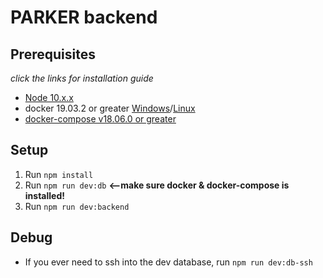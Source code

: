 # PARKER backend

## Prerequisites

_click the links for installation guide_

- [ Node 10.x.x ](https://nodejs.org/en/download/)
- docker 19.03.2 or greater [Windows](https://docs.docker.com/docker-for-windows/install/)/[Linux](https://docs.docker.com/install/linux/docker-ce/ubuntu/)
- [docker-compose v18.06.0 or greater](https://docs.docker.com/compose/install/#install-compose)

## Setup

1. Run `npm install`
2. Run `npm run dev:db` **<--make sure docker & docker-compose is installed!**
3. Run `npm run dev:backend`

## Debug
* If you ever need to ssh into the dev database, run `npm run dev:db-ssh`

